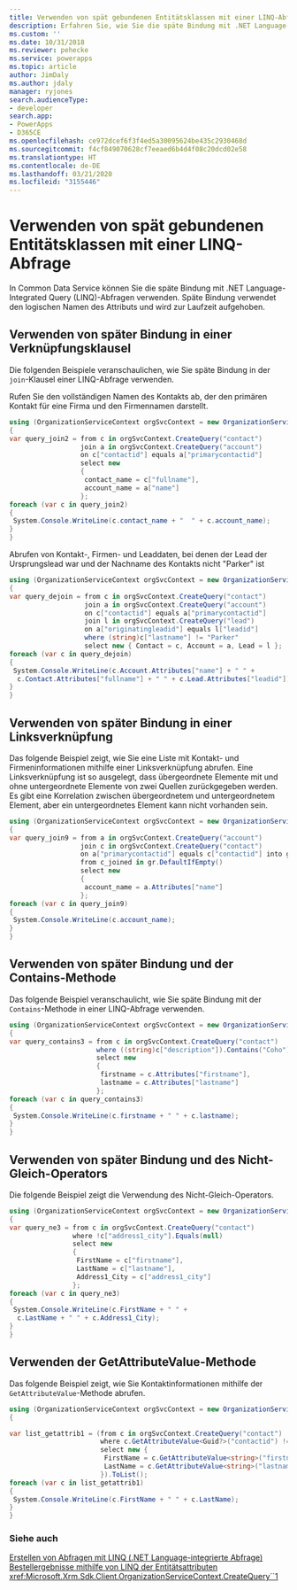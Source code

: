 ```yaml
---
title: Verwenden von spät gebundenen Entitätsklassen mit einer LINQ-Abfrage (Common Data Service) | Microsoft-Dokumentation
description: Erfahren Sie, wie Sie die späte Bindung mit .NET Language-Integrated Query (LINQ)-Abfragen verwenden können
ms.custom: ''
ms.date: 10/31/2018
ms.reviewer: pehecke
ms.service: powerapps
ms.topic: article
author: JimDaly
ms.author: jdaly
manager: ryjones
search.audienceType:
- developer
search.app:
- PowerApps
- D365CE
ms.openlocfilehash: ce972dcef6f3f4ed5a30095624be435c2930468d
ms.sourcegitcommit: f4cf849070628cf7eeaed6b4d4f08c20dcd02e58
ms.translationtype: HT
ms.contentlocale: de-DE
ms.lasthandoff: 03/21/2020
ms.locfileid: "3155446"
---
```

# <a name="use-late-bound-entity-class-with-a-linq-query"></a>Verwenden von spät gebundenen Entitätsklassen mit einer LINQ-Abfrage

In Common Data Service können Sie die späte Bindung mit .NET Language-Integrated Query (LINQ)-Abfragen verwenden. Späte Bindung verwendet den logischen Namen des Attributs und wird zur Laufzeit aufgehoben.  
  
<a name="usinglatebindingjoin"></a>   

## <a name="using-late-binding-in-a-join-clause"></a>Verwenden von später Bindung in einer Verknüpfungsklausel  

 Die folgenden Beispiele veranschaulichen, wie Sie späte Bindung in der `join`-Klausel einer LINQ-Abfrage verwenden.  
  
 Rufen Sie den vollständigen Namen des Kontakts ab, der den primären Kontakt für eine Firma und den Firmennamen darstellt.  
  
 ```csharp
 using (OrganizationServiceContext orgSvcContext = new OrganizationServiceContext(_serviceProxy))
{
 var query_join2 = from c in orgSvcContext.CreateQuery("contact")
                   join a in orgSvcContext.CreateQuery("account")
                   on c["contactid"] equals a["primarycontactid"]
                   select new
                   {
                    contact_name = c["fullname"],
                    account_name = a["name"]
                   };
 foreach (var c in query_join2)
 {
  System.Console.WriteLine(c.contact_name + "  " + c.account_name);
 }
}
 ```
 Abrufen von Kontakt-, Firmen- und Leaddaten, bei denen der Lead der Ursprungslead war und der Nachname des Kontakts nicht "Parker" ist  
  
 ```csharp
 using (OrganizationServiceContext orgSvcContext = new OrganizationServiceContext(_serviceProxy))
{
 var query_dejoin = from c in orgSvcContext.CreateQuery("contact")
                    join a in orgSvcContext.CreateQuery("account") 
                    on c["contactid"] equals a["primarycontactid"]
                    join l in orgSvcContext.CreateQuery("lead") 
                    on a["originatingleadid"] equals l["leadid"]
                    where (string)c["lastname"] != "Parker"
                    select new { Contact = c, Account = a, Lead = l };
 foreach (var c in query_dejoin)
 {
  System.Console.WriteLine(c.Account.Attributes["name"] + " " + 
   c.Contact.Attributes["fullname"] + " " + c.Lead.Attributes["leadid"]);
 }
}
 ```
<a name="Usinglatebindingleft"></a>   

## <a name="using-late-binding-in-a-left-join"></a>Verwenden von später Bindung in einer Linksverknüpfung  

 Das folgende Beispiel zeigt, wie Sie eine Liste mit Kontakt- und Firmeninformationen mithilfe einer Linksverknüpfung abrufen. Eine Linksverknüpfung ist so ausgelegt, dass übergeordnete Elemente mit und ohne untergeordnete Elemente von zwei Quellen zurückgegeben werden. Es gibt eine Korrelation zwischen übergeordnetem und untergeordnetem Element, aber ein untergeordnetes Element kann nicht vorhanden sein.  
  
 ```csharp
 using (OrganizationServiceContext orgSvcContext = new OrganizationServiceContext(_serviceProxy))
{
 var query_join9 = from a in orgSvcContext.CreateQuery("account")
                   join c in orgSvcContext.CreateQuery("contact") 
                   on a["primarycontactid"] equals c["contactid"] into gr
                   from c_joined in gr.DefaultIfEmpty()
                   select new
                   {
                    account_name = a.Attributes["name"]
                   };
 foreach (var c in query_join9)
 {
  System.Console.WriteLine(c.account_name);
 }
}
 ```
<a name="contains"></a>   

## <a name="using-late-binding-and-the-contains-method"></a>Verwenden von später Bindung und der Contains-Methode  

 Das folgende Beispiel veranschaulicht, wie Sie späte Bindung mit der `Contains`-Methode in einer LINQ-Abfrage verwenden.  
  
 ```csharp
 using (OrganizationServiceContext orgSvcContext = new OrganizationServiceContext(_serviceProxy))
{
 var query_contains3 = from c in orgSvcContext.CreateQuery("contact")
                       where ((string)c["description"]).Contains("Coho")
                       select new
                       {
                        firstname = c.Attributes["firstname"],
                        lastname = c.Attributes["lastname"]
                       };
 foreach (var c in query_contains3)
 {
  System.Console.WriteLine(c.firstname + " " + c.lastname);
 }
}
 ```
 <a name="notequals"></a>   

## <a name="using-late-binding-and-not-equals-operator"></a>Verwenden von später Bindung und des Nicht-Gleich-Operators  

 Die folgende Beispiel zeigt die Verwendung des Nicht-Gleich-Operators.  
  
 ```csharp
using (OrganizationServiceContext orgSvcContext = new OrganizationServiceContext(_serviceProxy))
{
 var query_ne3 = from c in orgSvcContext.CreateQuery("contact")
                 where !c["address1_city"].Equals(null)
                 select new
                 {
                  FirstName = c["firstname"],
                  LastName = c["lastname"],
                  Address1_City = c["address1_city"]
                 };
 foreach (var c in query_ne3)
 {
  System.Console.WriteLine(c.FirstName + " " + 
   c.LastName + " " + c.Address1_City);
 }
}
```

 <a name="getattribute"></a>   

## <a name="using-the-getattributevalue-method"></a>Verwenden der GetAttributeValue-Methode  

 Das folgende Beispiel zeigt, wie Sie Kontaktinformationen mithilfe der `GetAttributeValue`-Methode abrufen.  
  
 ```csharp
using (OrganizationServiceContext orgSvcContext = new OrganizationServiceContext(_serviceProxy))
{

 var list_getattrib1 = (from c in orgSvcContext.CreateQuery("contact")
                        where c.GetAttributeValue<Guid?>("contactid") != _contactId1
                        select new { 
                         FirstName = c.GetAttributeValue<string>("firstname"), 
                         LastName = c.GetAttributeValue<string>("lastname") 
                        }).ToList();
 foreach (var c in list_getattrib1)
 {
  System.Console.WriteLine(c.FirstName + " " + c.LastName);
 }
}
```
  
### <a name="see-also"></a>Siehe auch  
 [Erstellen von Abfragen mit LINQ (.NET Language-integrierte Abfrage)](build-queries-with-linq-net-language-integrated-query.md)   
 [Bestellergebnisse mithilfe von LINQ der Entitätsattributen](order-results-entity-attributes-linq.md)   
 <xref:Microsoft.Xrm.Sdk.Client.OrganizationServiceContext.CreateQuery``1>